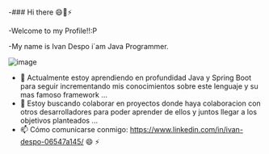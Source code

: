 -### Hi there 😄👋⚡

-Welcome to my Profile!!:P

-My name is Ivan Despo i´am Java Programmer. 

![image](https://user-images.githubusercontent.com/69522674/124947135-f7090380-dfe5-11eb-8b13-1fb87b0bfe12.png)

- 🌱 Actualmente estoy aprendiendo en profundidad Java y Spring Boot para seguir
    incrementando mis conocimientos sobre este lenguaje y su mas famoso framework ...
- 👯 Estoy buscando colaborar en proyectos donde haya colaboracion con otros 
    desarrolladores para poder aprender de ellos y juntos llegar a los objetivos planteados ...
- 📫 Cómo comunicarse conmigo: https://www.linkedin.com/in/ivan-despo-06547a145/
😄 
⚡ 






<!--
**soto1989/soto1989** is a ✨ _special_ ✨ repository because its `README.md` (this file) appears on your GitHub profile.

Here are some ideas to get you started:

-
-->
